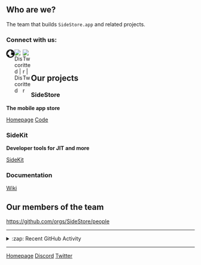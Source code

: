 <!-- 
Docs: How to use GitHub README and actions to auto-generate embedded content.
https://github.com/anuraghazra/github-readme-stats
https://www.youtube.com/watch?v=n6d4KHSKqGk
https://github.com/rahuldkjain/github-profile-readme-generator
 -->

## Who are we?

The team that builds `SideStore.app` and related projects.

### Connect with us:

<!--
[![Website](https://img.shields.io/website?label=sidestore.io&style=for-the-badge&url=https://sidestore.io)](https://sidestore.io)
[![Twitter Follow](https://img.shields.io/twitter/follow/sidestore_io?color=1DA1F2&logo=twitter&style=for-the-badge)](https://twitter.com/intent/follow?original_referer=https%3A%2F%2Fgithub.com%2Fsidestore&screen_name=sidestore)
[![GitHub Followers](https://img.shields.io/github/followers/sidestore?style=for-the-badge)]()
[![GitHub Sponsors](https://img.shields.io/github/sponsors/sidestore?style=for-the-badge
)]() 
-->

[<img align="left" alt="sidestore.io" width="22px" src="https://raw.githubusercontent.com/iconic/open-iconic/master/svg/globe.svg" />][website]
[<img align="left" alt="Discord | Discord" width="22px" src="https://cdn.jsdelivr.net/npm/simple-icons@v3/icons/discord.svg" />][discord]
[<img align="left" alt="Twitter | Twitter" width="22px" src="https://cdn.jsdelivr.net/npm/simple-icons@v3/icons/twitter.svg" />][twitter]

<br />
<br />

## Our projects

### SideStore

__The mobile app store__

[Homepage][website]
[Code][git.sidestore]

### SideKit

__Developer tools for JIT and more__

[SideKit][git.sidekit]

### Documentation

[Wiki][wiki]

## Our members of the team

https://github.com/orgs/SideStore/people

---

<details>
  <summary>:zap: Recent GitHub Activity</summary>

<!--START_SECTION:activity-->
1. 🗣 Commented on [#3](https://github.com/SideStore/anisette-servers/issues/3) in [SideStore/anisette-servers](https://github.com/SideStore/anisette-servers)
2. 🎉 Merged PR [#686](https://github.com/SideStore/SideStore/pull/686) in [SideStore/SideStore](https://github.com/SideStore/SideStore)
3. 🗣 Commented on [#686](https://github.com/SideStore/SideStore/issues/686) in [SideStore/SideStore](https://github.com/SideStore/SideStore)
4. 🗣 Commented on [#690](https://github.com/SideStore/SideStore/issues/690) in [SideStore/SideStore](https://github.com/SideStore/SideStore)
5. 🗣 Commented on [#405](https://github.com/SideStore/SideStore/issues/405) in [SideStore/SideStore](https://github.com/SideStore/SideStore)
6. 🗣 Commented on [#690](https://github.com/SideStore/SideStore/issues/690) in [SideStore/SideStore](https://github.com/SideStore/SideStore)
7. 🗣 Commented on [#405](https://github.com/SideStore/SideStore/issues/405) in [SideStore/SideStore](https://github.com/SideStore/SideStore)
8. 💪 Opened PR [#3](https://github.com/SideStore/anisette-servers/pull/3) in [SideStore/anisette-servers](https://github.com/SideStore/anisette-servers)
9. ❗️ Opened issue [#690](https://github.com/SideStore/SideStore/issues/690) in [SideStore/SideStore](https://github.com/SideStore/SideStore)
10. 🗣 Commented on [#405](https://github.com/SideStore/SideStore/issues/405) in [SideStore/SideStore](https://github.com/SideStore/SideStore)
11. ❗️ Opened issue [#689](https://github.com/SideStore/SideStore/issues/689) in [SideStore/SideStore](https://github.com/SideStore/SideStore)
12. 💪 Opened PR [#1](https://github.com/SideStore/AltServer-Linux/pull/1) in [SideStore/AltServer-Linux](https://github.com/SideStore/AltServer-Linux)
13. 🎉 Merged PR [#56](https://github.com/SideStore/sidestore.github.io/pull/56) in [SideStore/sidestore.github.io](https://github.com/SideStore/sidestore.github.io)
14. 💪 Opened PR [#56](https://github.com/SideStore/sidestore.github.io/pull/56) in [SideStore/sidestore.github.io](https://github.com/SideStore/sidestore.github.io)
15. 🗣 Commented on [#683](https://github.com/SideStore/SideStore/issues/683) in [SideStore/SideStore](https://github.com/SideStore/SideStore)
16. 🗣 Commented on [#359](https://github.com/SideStore/SideStore/issues/359) in [SideStore/SideStore](https://github.com/SideStore/SideStore)
17. ❗️ Closed issue [#359](https://github.com/SideStore/SideStore/issues/359) in [SideStore/SideStore](https://github.com/SideStore/SideStore)
18. 🗣 Commented on [#683](https://github.com/SideStore/SideStore/issues/683) in [SideStore/SideStore](https://github.com/SideStore/SideStore)
19. ❗️ Closed issue [#683](https://github.com/SideStore/SideStore/issues/683) in [SideStore/SideStore](https://github.com/SideStore/SideStore)
20. 🗣 Commented on [#687](https://github.com/SideStore/SideStore/issues/687) in [SideStore/SideStore](https://github.com/SideStore/SideStore)
<!--END_SECTION:activity-->

</details>

---

[Homepage][patreon] [Discord][discord] [Twitter][twitter]

<!--
- [Patreon][patreon]
- [OpenCollective][opencollective]
- [YouTube][youtube]
-->

[website]: https://sidestore.io
[wiki]: https://wiki.sidestore.io
[twitter]: https://twitter.com/sidestore_io
[discord]: https://discord.gg/sidestore-949183273383395328
[youtube]: https://youtube.com/TODO
[patreon]: https://www.patreon.com/SideStore
[opencollective]: https://opencollective.com/TODO
[git.sidestore]: https://github.com/SideStore/SideStore/
[git.sidekit]: https://github.com/SideStore/SideKit

